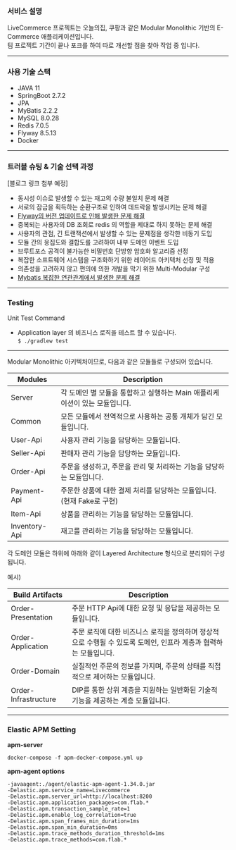 ### 서비스 설명


LiveCommerce 프로젝트는 오늘의집, 쿠팡과 같은 Modular Monolithic 기반의 E-Commerce 애플리케이션입니다.   
팀 프로젝트 기간이 끝나 포크를 하여 따로 개선할 점을 찾아 작업 중 입니다.

---
### 사용 기술 스택


- JAVA 11
- SpringBoot 2.7.2
- JPA
- MyBatis 2.2.2
- MySQL 8.0.28
- Redis 7.0.5
- Flyway 8.5.13
- Docker

---
### 트러블 슈팅 & 기술 선택 과정

[블로그 링크 첨부 예정]

- 동시성 이슈로 발생할 수 있는 재고의 수량 불일치 문제 해결
- 서로의 잠금을 획득하는 순환구조로 인하여 데드락을 발생시키는 문제 해결
- [Flyway의 버전 업데이트로 인해 발생한 문제 해결](https://dding9code.tistory.com/121)
- 중복되는 사용자의 DB 조회로 redis 의 역할을 제대로 하지 못하는 문제 해결
- 사용자의 관점, 긴 트랜잭션에서 발생할 수 있는 문제점을 생각한 비동기 도입
- 모듈 간의 응집도와 결합도를 고려하여 내부 도메인 이벤트 도입
- 브루트포스 공격이 불가능한 비밀번호 단방향 암호화 알고리즘 선정
- 복잡한 소프트웨어 시스템을 구조화하기 위한 레이어드 아키텍처 선정 및 적용
- 의존성을 고려하지 않고 편의에 의한 개발을 막기 위한 Multi-Modular 구성
- [Mybatis 복잡한 연관관계에서 발생한 문제 해결](https://dding9code.tistory.com/122) 


---
### Testing

Unit Test Command
- Application layer 의 비즈니스 로직을 테스트 할 수 있습니다.     
  `$ ./gradlew test`

---
Modular Monolithic 아키텍처이므로, 다음과 같은 모듈들로 구성되어 있습니다.

| Modules       | Description                                  |
|---------------|----------------------------------------------|
| Server        | 각 도메인 별 모듈을 통합하고 실행하는 Main 애플리케이션이 있는 모듈입니다. |
| Common        | 모든 모듈에서 전역적으로 사용하는 공통 개체가 담긴 모듈입니다.          |
| User-Api      | 사용자 관리 기능을 담당하는 모듈입니다.                       |
| Seller-Api    | 판매자 관리 기능을 담당하는 모듈입니다.                       |
| Order-Api     | 주문을 생성하고, 주문을 관리 및 처리하는 기능을 담당하는 모듈입니다.      |
| Payment-Api   | 주문한 상품에 대한 결제 처리를 담당하는 모듈입니다. (현재 Fake로 구현)  |
| Item-Api      | 상품을 관리하는 기능을 담당하는 모듈입니다.                     |
| Inventory-Api | 재고를 관리하는 기능을 담당하는 모듈입니다.                     |

각 도메인 모듈은 하위에 아래와 같이 Layered Architecture 형식으로 분리되어 구성됩니다.

예시)

|Build Artifacts| Description                                                      |
|------|------------------------------------------------------------------|
|Order-Presentation| 주문 HTTP Api에 대한 요청 및 응답을 제공하는 모듈입니다.                             |
|Order-Application| 주문 로직에 대한 비즈니스 로직을 정의하며 정상적으로 수행될 수 있도록 도메인, 인프라 계층과 협력하는 모듈입니다. |
|Order-Domain| 실질적인 주문의 정보를 가지며, 주문의 상태를 직접적으로 제어하는 모듈입니다.                      |
|Order-Infrastructure| DIP를 통한 상위 계층을 지원하는 일반화된 기술적 기능을 제공하는 계층 모듈입니다.                  |

---
### Elastic APM Setting

**apm-server**

```dockerfile
docker-compose -f apm-docker-compose.yml up
```

**apm-agent options**
```
-javaagent:./agent/elastic-apm-agent-1.34.0.jar
-Delastic.apm.service_name=Livecommerce
-Delastic.apm.server_url=http://localhost:8200
-Delastic.apm.application_packages=com.flab.*
-Delastic.apm.transaction_sample_rate=1
-Delastic.apm.enable_log_correlation=true
-Delastic.apm.span_frames_min_duration=1ms
-Delastic.apm.span_min_duration=0ms
-Delastic.apm.trace_methods_duration_threshold=1ms
-Delastic.apm.trace_methods=com.flab.*
```
